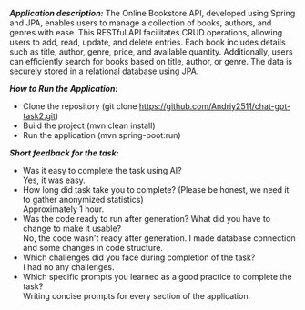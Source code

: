 **_Application description:_**
The Online Bookstore API, developed using Spring and JPA, 
enables users to manage a collection of books, authors, and genres with ease. 
This RESTful API facilitates CRUD operations, allowing users to add, read, update, and delete entries. 
Each book includes details such as title, author, genre, price, and available quantity. 
Additionally, users can efficiently search for books based on title, author, or genre. 
The data is securely stored in a relational database using JPA.

**_How to Run the Application:_**
- Clone the repository (git clone https://github.com/Andriy2511/chat-gpt-task2.git)
- Build the project (mvn clean install)
- Run the application (mvn spring-boot:run)

**_Short feedback for the task:_**
- Was it easy to complete the task using AI?   
  Yes, it was easy.
- How long did task take you to complete? (Please be honest, we need it to gather anonymized statistics)  
  Approximately 1 hour.
- Was the code ready to run after generation? What did you have to change to make it usable?  
  No, the code wasn't ready after generation. I made database connection and some changes in code structure.
- Which challenges did you face during completion of the task?  
  I had no any challenges.
- Which specific prompts you learned as a good practice to complete the task?  
  Writing concise prompts for every section of the application.
